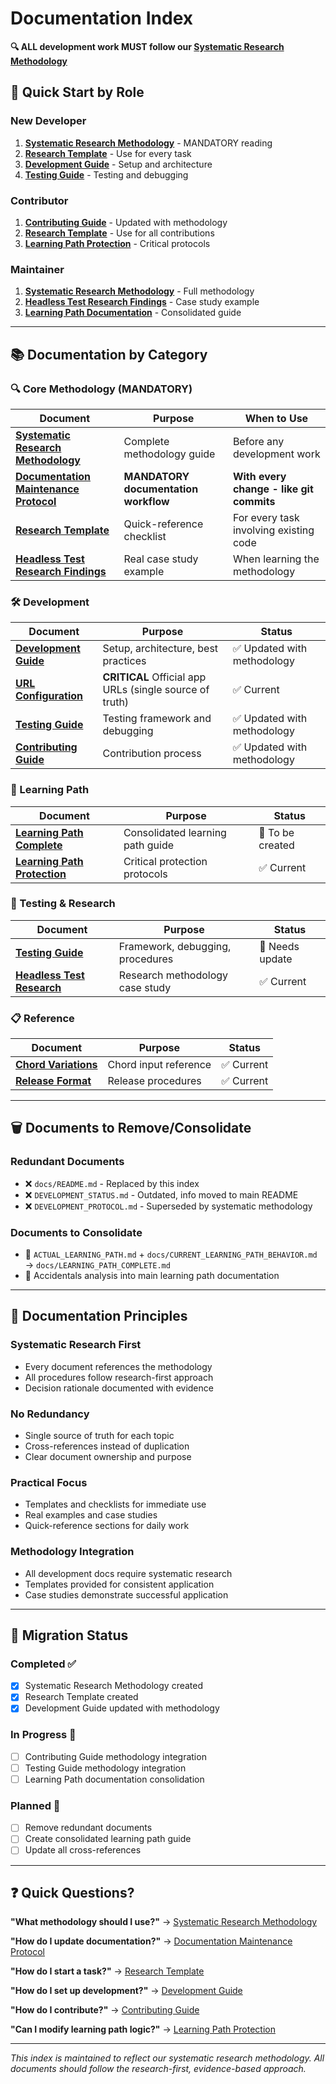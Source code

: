 # Documentation Index

**🔍 ALL development work MUST follow our [Systematic Research Methodology](SYSTEMATIC_RESEARCH_METHODOLOGY.md)**

## **🚀 Quick Start by Role**

### **New Developer**
1. **[Systematic Research Methodology](SYSTEMATIC_RESEARCH_METHODOLOGY.md)** - MANDATORY reading
2. **[Research Template](RESEARCH_TEMPLATE.md)** - Use for every task
3. **[Development Guide](DEVELOPMENT.md)** - Setup and architecture
4. **[Testing Guide](TESTING.md)** - Testing and debugging

### **Contributor** 
1. **[Contributing Guide](CONTRIBUTING.md)** - Updated with methodology
2. **[Research Template](RESEARCH_TEMPLATE.md)** - Use for all contributions
3. **[Learning Path Protection](LEARNING_PATH_PROTECTION.md)** - Critical protocols

### **Maintainer**
1. **[Systematic Research Methodology](SYSTEMATIC_RESEARCH_METHODOLOGY.md)** - Full methodology
2. **[Headless Test Research Findings](HEADLESS_TEST_RESEARCH_FINDINGS.md)** - Case study example
3. **[Learning Path Documentation](LEARNING_PATH_COMPLETE.md)** - Consolidated guide

---

## **📚 Documentation by Category**

### **🔍 Core Methodology** (MANDATORY)
| Document | Purpose | When to Use |
|----------|---------|-------------|
| **[Systematic Research Methodology](SYSTEMATIC_RESEARCH_METHODOLOGY.md)** | Complete methodology guide | Before any development work |
| **[Documentation Maintenance Protocol](DOCUMENTATION_MAINTENANCE_PROTOCOL.md)** | **MANDATORY documentation workflow** | **With every change - like git commits** |
| **[Research Template](RESEARCH_TEMPLATE.md)** | Quick-reference checklist | For every task involving existing code |
| **[Headless Test Research Findings](HEADLESS_TEST_RESEARCH_FINDINGS.md)** | Real case study example | When learning the methodology |

### **🛠️ Development**
| Document | Purpose | Status |
|----------|---------|---------|
| **[Development Guide](DEVELOPMENT.md)** | Setup, architecture, best practices | ✅ Updated with methodology |
| **[URL Configuration](URL_CONFIGURATION.md)** | **CRITICAL** Official app URLs (single source of truth) | ✅ Current |
| **[Testing Guide](TESTING.md)** | Testing framework and debugging | ✅ Updated with methodology |
| **[Contributing Guide](CONTRIBUTING.md)** | Contribution process | ✅ Updated with methodology |

### **🎵 Learning Path**
| Document | Purpose | Status |
|----------|---------|---------|
| **[Learning Path Complete](LEARNING_PATH_COMPLETE.md)** | Consolidated learning path guide | 📝 To be created |
| **[Learning Path Protection](LEARNING_PATH_PROTECTION.md)** | Critical protection protocols | ✅ Current |

### **🧪 Testing & Research**
| Document | Purpose | Status |
|----------|---------|---------|
| **[Testing Guide](TESTING.md)** | Framework, debugging, procedures | 🔄 Needs update |
| **[Headless Test Research](HEADLESS_TEST_RESEARCH_FINDINGS.md)** | Research methodology case study | ✅ Current |

### **📋 Reference**
| Document | Purpose | Status |
|----------|---------|---------|
| **[Chord Variations](chord-variations.md)** | Chord input reference | ✅ Current |
| **[Release Format](RELEASE_FORMAT.md)** | Release procedures | ✅ Current |

---

## **🗑️ Documents to Remove/Consolidate**

### **Redundant Documents**
- ❌ `docs/README.md` - Replaced by this index
- ❌ `DEVELOPMENT_STATUS.md` - Outdated, info moved to main README
- ❌ `DEVELOPMENT_PROTOCOL.md` - Superseded by systematic methodology

### **Documents to Consolidate**
- 🔄 `ACTUAL_LEARNING_PATH.md` + `docs/CURRENT_LEARNING_PATH_BEHAVIOR.md` → `docs/LEARNING_PATH_COMPLETE.md`
- 🔄 Accidentals analysis into main learning path documentation

---

## **🎯 Documentation Principles**

### **Systematic Research First**
- Every document references the methodology
- All procedures follow research-first approach
- Decision rationale documented with evidence

### **No Redundancy**
- Single source of truth for each topic
- Cross-references instead of duplication
- Clear document ownership and purpose

### **Practical Focus**
- Templates and checklists for immediate use
- Real examples and case studies
- Quick-reference sections for daily work

### **Methodology Integration**
- All development docs require systematic research
- Templates provided for consistent application
- Case studies demonstrate successful application

---

## **🔄 Migration Status**

### **Completed ✅**
- [x] Systematic Research Methodology created
- [x] Research Template created  
- [x] Development Guide updated with methodology

### **In Progress 🔄**
- [ ] Contributing Guide methodology integration
- [ ] Testing Guide methodology integration
- [ ] Learning Path documentation consolidation

### **Planned 📝**
- [ ] Remove redundant documents
- [ ] Create consolidated learning path guide
- [ ] Update all cross-references

---

## **❓ Quick Questions?**

**"What methodology should I use?"** → [Systematic Research Methodology](SYSTEMATIC_RESEARCH_METHODOLOGY.md)

**"How do I update documentation?"** → [Documentation Maintenance Protocol](DOCUMENTATION_MAINTENANCE_PROTOCOL.md)

**"How do I start a task?"** → [Research Template](RESEARCH_TEMPLATE.md)

**"How do I set up development?"** → [Development Guide](DEVELOPMENT.md)

**"How do I contribute?"** → [Contributing Guide](CONTRIBUTING.md) 

**"Can I modify learning path logic?"** → [Learning Path Protection](LEARNING_PATH_PROTECTION.md)

---

*This index is maintained to reflect our systematic research methodology. All documents should follow the research-first, evidence-based approach.* 